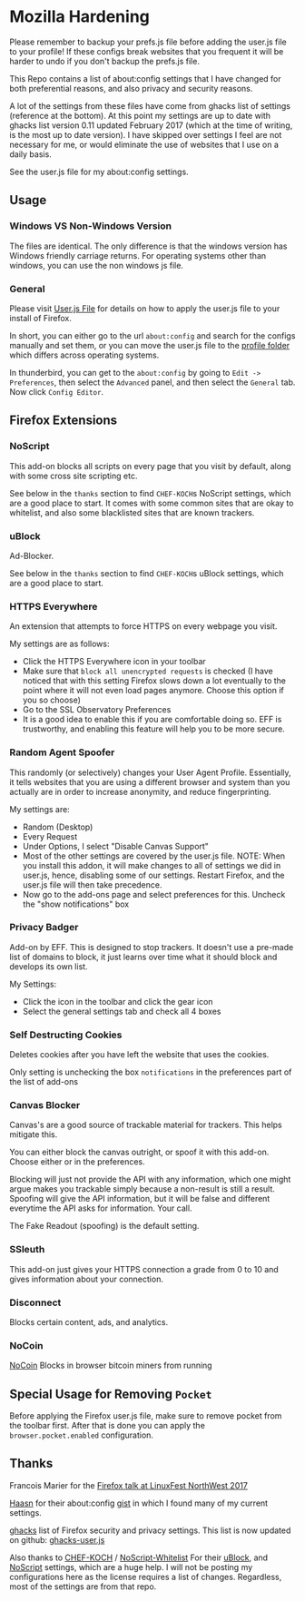# Mozilla Hardening

Please remember to backup your prefs.js file before adding the user.js file to
your profile! If these configs break websites that you frequent it will be
harder to undo if you don't backup the prefs.js file.

This Repo contains a list of about:config settings that I have changed for both
preferential reasons, and also privacy and security reasons.

A lot of the settings from these files have come from ghacks list of settings
(reference at the bottom). At this point my settings are up to date with ghacks
list version 0.11 updated February 2017 (which at the time of writing, is the
most up to date version). I have skipped over settings I feel are not necessary
for me, or would eliminate the use of websites that I use on a daily basis.

See the user.js file for my about:config settings.

## Usage

### Windows VS Non-Windows Version

The files are identical. The only difference is that the windows version has
Windows friendly carriage returns. For operating systems other than windows, you
can use the non windows js file.

### General

Please visit [User.js File](http://kb.mozillazine.org/User.js_file) for details
on how to apply the user.js file to your install of Firefox.

In short, you can either go to the url `about:config` and search for the configs
manually and set them, or you can move the user.js file to the
[profile folder](http://kb.mozillazine.org/Profile_folder) which differs across
operating systems.

In thunderbird, you can get to the `about:config` by going to
`Edit -> Preferences`, then select the `Advanced` panel, and then select the
`General` tab. Now click `Config Editor`.

## Firefox Extensions

### NoScript

This add-on blocks all scripts on every page that you visit by default, along
with some cross site scripting etc.

See below in the `thanks` section to find `CHEF-KOCH`s
NoScript settings, which are a good place to start. It comes with some common
sites that are okay to whitelist, and also some blacklisted sites that are known
trackers.

### uBlock

Ad-Blocker.

See below in the `thanks` section to find `CHEF-KOCH`s
uBlock settings, which are a good place to start.

### HTTPS Everywhere

An extension that attempts to force HTTPS on every webpage you visit.

My settings are as follows:
* Click the HTTPS Everywhere icon in your toolbar
* Make sure that `block all unencrypted requests` is checked (I have noticed
  that with this setting Firefox slows down a lot eventually to the point where
it will not even load pages anymore. Choose this option if you so choose)
* Go to the SSL Observatory Preferences
* It is a good idea to enable this if you are comfortable doing so. EFF is
  trustworthy, and enabling this feature will help you to be more secure.

### Random Agent Spoofer

This randomly (or selectively) changes your User Agent Profile. Essentially, it
tells websites that you are using a different browser and system than you
actually are in order to increase anonymity, and reduce fingerprinting.

My settings are:
* Random (Desktop)
* Every Request
* Under Options, I select "Disable Canvas Support"
* Most of the other settings are covered by the user.js file. NOTE: When you
  install this addon, it will make changes to all of settings we did in user.js,
  hence, disabling some of our settings. Restart Firefox, and the user.js file
  will then take precedence.
* Now go to the add-ons page and select preferences for this. Uncheck the "show
  notifications" box

### Privacy Badger

Add-on by EFF. This is designed to stop trackers. It doesn't use a pre-made list
of domains to block, it just learns over time what it should block and develops
its own list.

My Settings:
* Click the icon in the toolbar and click the gear icon
* Select the general settings tab and check all 4 boxes

### Self Destructing Cookies

Deletes cookies after you have left the website that uses the cookies.

Only setting is unchecking the box `notifications` in the preferences part of
the list of add-ons

### Canvas Blocker

Canvas's are a good source of trackable material for trackers. This helps
mitigate this.

You can either block the canvas outright, or spoof it with this add-on. Choose
either or in the preferences.

Blocking will just not provide the API with any information, which one might
argue makes you trackable simply because a non-result is still a result.
Spoofing will give the API information, but it will be false and different
everytime the API asks for information. Your call.

The Fake Readout (spoofing) is the default setting.

### SSleuth

This add-on just gives your HTTPS connection a grade from 0 to 10 and gives
information about your connection.

### Disconnect

Blocks certain content, ads, and analytics.

### NoCoin

[NoCoin](https://github.com/keraf/NoCoin) Blocks in browser bitcoin miners from
running

## Special Usage for Removing `Pocket`

Before applying the Firefox user.js file, make sure to remove pocket from the
toolbar first. After that is done you can apply the `browser.pocket.enabled`
configuration.

## Thanks

Francois Marier for the
[Firefox talk at LinuxFest NorthWest 2017](https://youtu.be/YDxq_9oVzDQ)

[Haasn](https://github.com/haasn)
for their about:config
[gist](https://gist.github.com/haasn/69e19fc2fe0e25f3cff5)
in which I found many of my current settings.

[ghacks](https://www.ghacks.net/2015/08/18/a-comprehensive-list-of-firefox-privacy-and-security-settings/)
list of Firefox security and privacy settings. This list is now updated on
github:
[ghacks-user.js](https://github.com/ghacksuserjs/ghacks-user.js)

Also thanks to [CHEF-KOCH](https://github.com/CHEF-KOCH)
/
[NoScript-Whitelist](https://github.com/CHEF-KOCH/NoScript-Whitelist)
For their
[uBlock](https://addons.mozilla.org/en-US/firefox/addon/ublock-origin/),
and
[NoScript](https://addons.mozilla.org/en-US/firefox/addon/noscript/)
settings, which are a huge help. I will not be posting my configurations here as
the license requires a list of changes.  Regardless, most of the settings are
from that repo.

